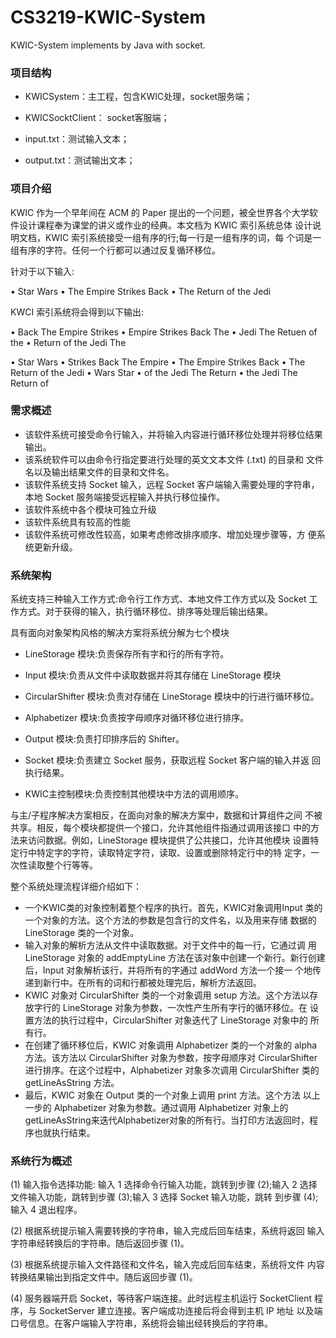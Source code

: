 # CS3219-KWIC-System
KWIC-System implements by Java with socket.

### 项目结构

- KWICSystem：主工程，包含KWIC处理，socket服务端；

- KWICSocktClient： socket客服端；
- input.txt：测试输入文本；
- output.txt：测试输出文本；

### 项目介绍

KWIC 作为一个早年间在 ACM 的 Paper 提出的一个问题，被全世界各个大学软件设计课程奉为课堂的讲义或作业的经典。本文档为 KWIC 索引系统总体 设计说明文档，KWIC 索引系统接受一组有序的行;每一行是一组有序的词，每 个词是一组有序的字符。任何一个行都可以通过反复循环移位。

针对于以下输入:

• Star Wars
• The Empire Strikes Back • The Return of the Jedi

KWCI 索引系统将会得到以下输出:

• Back The Empire Strikes • Empire Strikes Back The • Jedi The Retuen of the
• Return of the Jedi The

• Star Wars
• Strikes Back The Empire • The Empire Strikes Back • The Return of the Jedi
• Wars Star
• of the Jedi The Return
• the Jedi The Return of

### 需求概述

- 该软件系统可接受命令行输入，并将输入内容进行循环移位处理并将移位结果输出。
- 该系统软件可以由命令行指定要进行处理的英文文本文件 (.txt) 的目录和 文件名以及输出结果文件的目录和文件名。
- 该软件系统支持 Socket 输入，远程 Socket 客户端输入需要处理的字符串， 本地 Socket 服务端接受远程输入并执行移位操作。
- 该软件系统中各个模块可独立升级
- 该软件系统具有较高的性能
- 该软件系统可修改性较高，如果考虑修改排序顺序、增加处理步骤等，方 便系统更新升级。

### 系统架构

系统支持三种输入工作方式:命令行工作方式、本地文件工作方式以及 Socket 工作方式。对于获得的输入，执行循环移位、排序等处理后输出结果。

具有面向对象架构风格的解决方案将系统分解为七个模块

- LineStorage 模块:负责保存所有字和行的所有字符。

- Input 模块:负责从文件中读取数据并将其存储在 LineStorage 模块
- CircularShifter 模块:负责对存储在 LineStorage 模块中的行进行循环移位。
- Alphabetizer 模块:负责按字母顺序对循环移位进行排序。
- Output 模块:负责打印排序后的 Shifter。
- Socket 模块:负责建立 Socket 服务，获取远程 Socket 客户端的输入并返 回执行结果。
- KWIC主控制模块:负责控制其他模块中方法的调用顺序。

与主/子程序解决方案相反，在面向对象的解决方案中，数据和计算组件之间 不被共享。相反，每个模块都提供一个接口，允许其他组件指通过调用该接口 中的方法来访问数据。例如，LineStorage 模块提供了公共接口，允许其他模块 设置特定行中特定字的字符，读取特定字符，读取、设置或删除特定行中的特 定字，一次性读取整个行等等。

整个系统处理流程详细介绍如下：

- 一个KWIC类的对象控制着整个程序的执行。首先，KWIC对象调用Input 类的一个对象的方法。这个方法的参数是包含行的文件名，以及用来存储 数据的 LineStorage 类的一个对象。
- 输入对象的解析方法从文件中读取数据。对于文件中的每一行，它通过调 用 LineStorage 对象的 addEmptyLine 方法在该对象中创建一个新行。新行创建后，Input 对象解析该行，并将所有的字通过 addWord 方法一个接一 个地传递到新行中。在所有的词和行都被处理完后，解析方法返回。
- KWIC 对象对 CircularShifter 类的一个对象调用 setup 方法。这个方法以存 放字行的 LineStorage 对象为参数，一次性产生所有字行的循环移位。在 设置方法的执行过程中，CircularShifter 对象迭代了 LineStorage 对象中的 所有行。
- 在创建了循环移位后，KWIC 对象调用 Alphabetizer 类的一个对象的 alpha 方法。该方法以 CircularShifter 对象为参数，按字母顺序对 CircularShifter 进行排序。在这个过程中，Alphabetizer 对象多次调用 CircularShifter 类的 getLineAsString 方法。
- 最后，KWIC 对象在 Output 类的一个对象上调用 print 方法。这个方法 以上一步的 Alphabetizer 对象为参数。通过调用 Alphabetizer 对象上的 getLineAsString来迭代Alphabetizer对象的所有行。当打印方法返回时，程 序也就执行结束。

### 系统行为概述

(1)  输入指令选择功能: 输入 1 选择命令行输入功能，跳转到步骤 (2);输入 2 选择文件输入功能，跳转到步骤 (3);输入 3 选择 Socket 输入功能，跳转 到步骤 (4);输入 4 退出程序。

(2)  根据系统提示输入需要转换的字符串，输入完成后回车结束，系统将返回 输入字符串经转换后的字符串。随后返回步骤 (1)。

(3)  根据系统提示输入文件路径和文件名，输入完成后回车结束，系统将文件 内容转换结果输出到指定文件中。随后返回步骤 (1)。

(4) 服务器端开启 Socket，等待客户端连接。此时远程主机运行 SocketClient 程序，与 SocketServer 建立连接。客户端成功连接后将会得到主机 IP 地址 以及端口号信息。在客户端输入字符串，系统将会输出经转换后的字符串。

